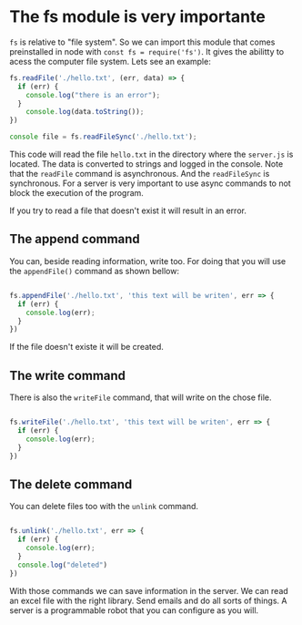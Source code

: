 # The fs module is very importante
`fs` is relative to "file system". So we can import this module that comes preinstalled in node with `const fs = require('fs')`. It gives the abilitty to acess the computer file system. Lets see an example:

```javascript
fs.readFile('./hello.txt', (err, data) => {
  if (err) {
    console.log("there is an error");
  } 
    console.log(data.toString());
})

console file = fs.readFileSync('./hello.txt');

```

This code will read the file `hello.txt` in the directory where the `server.js` is located. The data is converted to strings and logged in the console. Note that the `readFile` command is asynchronous. And the `readFileSync` is synchronous. For a server is very important to use async commands to not block the execution of the program.

If you try to read a file that doesn't exist it will result in an error.

## The append command
You can, beside reading information, write too. For doing that you will use the `appendFile()` command as shown bellow:

```javascript

fs.appendFile('./hello.txt', 'this text will be writen', err => {
  if (err) {
    console.log(err);
  }
})

```
If the file doesn't existe it will be created.

## The write command
There is also the `writeFile` command, that will write on the chose file.

```javascript

fs.writeFile('./hello.txt', 'this text will be writen', err => {
  if (err) {
    console.log(err);
  }
})

```

## The delete command
You can delete files too with the `unlink` command.
```javascript

fs.unlink('./hello.txt', err => {
  if (err) {
    console.log(err);
  }
  console.log("deleted")
})
```

With those commands we can save information in the server. We can read an excel file with the right library. Send emails and do all sorts of things. A server is a programmable robot that you can configure as you will.

